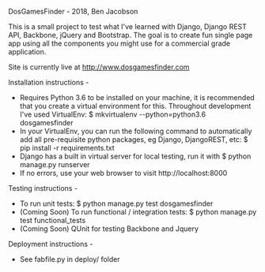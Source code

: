 DosGamesFinder - 2018, Ben Jacobson

This is a small project to test what I've learned with Django, Django REST API, Backbone, jQuery and Bootstrap. The goal is to create fun single page app using all the components you might use for a commercial grade application. 

Site is currently live at http://www.dosgamesfinder.com

Installation instructions - 
- Requires Python 3.6 to be installed on your machine, it is recommended that you create 
  a virtual environment for this. Throughout development I've used VirtualEnv: 
    $ mkvirtualenv --python=python3.6 dosgamesfinder
- In your VirtualEnv, you can run the following command to automatically add all 
  pre-requisite python packages, eg Django, DjangoREST, etc:
    $ pip install -r requirements.txt
- Django has a built in virtual server for local testing, run it with
    $ python manage.py runserver
- If no errors, use your web browser to visit http://localhost:8000

Testing instructions - 
- To run unit tests:
    $ python manage.py test dosgamesfinder
- (Coming Soon) To run functional / integration tests:
    $ python manage.py test functional_tests
- (Coming Soon) QUnit for testing Backbone and Jquery

Deployment instructions - 
- See fabfile.py in deploy/ folder